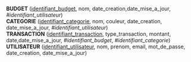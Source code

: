 **BUDGET** (<ins>identifiant_budget</ins>, nom, date_creation,date_mise_a_jour, _#identifiant_utilisateur_)<br>
**CATEGORIE** (<ins>identifiant_categorie</ins>, nom, couleur, date_creation, date_mise_a_jour, _#identifiant_utilisateur_)<br>
**TRANSACTION** (<ins>identifiant_transaction</ins>, type_transaction, montant, date,date_mise_a_jour, _#identifiant_budget_, _#identifiant_categorie_)<br>
**UTILISATEUR** (<ins>identifiant_utilisateur</ins>, nom, prenom, email, mot_de_passe, date_creation, date_mise_a_jour)
